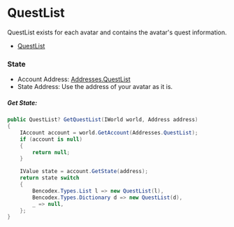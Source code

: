 # QuestList

QuestList exists for each avatar and contains the avatar's quest information.

- [QuestList](https://github.com/planetarium/lib9c/blob/1.17.3/Lib9c/Model/Quest/QuestList.cs)

### State

- Account Address: [Addresses.QuestList](https://github.com/planetarium/lib9c/blob/1.17.3/Lib9c/Addresses.cs#L47)
- State Address: Use the address of your avatar as it is.

##### Get State:

```cs
public QuestList? GetQuestList(IWorld world, Address address)
{
    IAccount account = world.GetAccount(Addresses.QuestList);
    if (account is null)
    {
        return null;
    }

    IValue state = account.GetState(address);
    return state switch
    {
        Bencodex.Types.List l => new QuestList(l),
        Bencodex.Types.Dictionary d => new QuestList(d),
        _ => null,
    };
}
```
